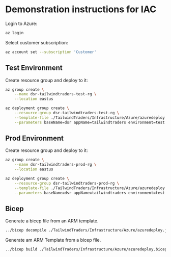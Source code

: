 # Demonstration instructions for IAC

Login to Azure:

```bash
az login
```

Select customer subscription:

```bash
az account set --subscription 'Customer'
```

## Test Environment

Create resource group and deploy to it:

```bash
az group create \
    --name dsr-tailwindtraders-test-rg \
    --location eastus

az deployment group create \
    --resource-group dsr-tailwindtraders-test-rg \
    --template-file ./TailwindTraders/Infrastructure/Azure/azuredeploy.json \
    --parameters baseName=dsr appName=tailwindtraders environment=test logAnalyticsWorkspaceId="/subscriptions/c7f8ca1e-46f6-4a59-a039-15eaefd2337e/resourceGroups/defaultresourcegroup-eus/providers/microsoft.operationalinsights/workspaces/defaultworkspace-c7f8ca1e-46f6-4a59-a039-15eaefd2337e-eus"
```

## Prod Environment

Create resource group and deploy to it:

```bash
az group create \
    --name dsr-tailwindtraders-prod-rg \
    --location eastus

az deployment group create \
    --resource-group dsr-tailwindtraders-prod-rg \
    --template-file ./TailwindTraders/Infrastructure/Azure/azuredeploy.json \
    --parameters baseName=dsr appName=tailwindtraders environment=test logAnalyticsWorkspaceId="/subscriptions/c7f8ca1e-46f6-4a59-a039-15eaefd2337e/resourceGroups/defaultresourcegroup-eus/providers/microsoft.operationalinsights/workspaces/defaultworkspace-c7f8ca1e-46f6-4a59-a039-15eaefd2337e-eus"
```

## Bicep

Generate a bicep file from an ARM template.

```bash
../bicep decompile ./TailwindTraders/Infrastructure/Azure/azuredeploy.json
```

Generate am ARM Template from a bicep file.

```bash
../bicep build ./TailwindTraders/Infrastructure/Azure/azuredeploy.bicep --outfile ./TailwindTraders/Infrastructure/Azure/azuredeploy.frombicep.json
```
